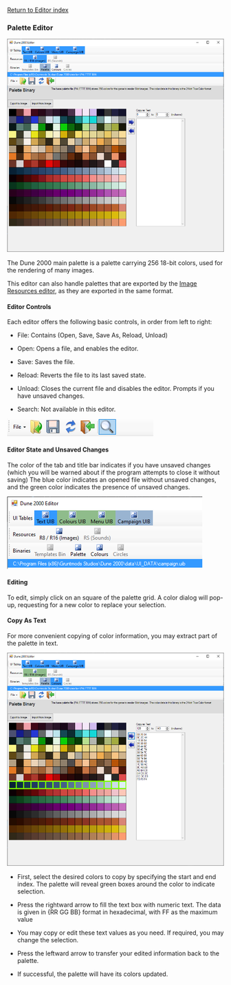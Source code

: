 
[Return to Editor index](../editor.md)

### Palette Editor

![Image](img/binPalette.PNG)

The Dune 2000 main palette is a palette carrying 256 18-bit colors, used for the rendering of many images.

This editor can also handle palettes that are exported by the [Image Resources editor](r8r16.md), as they are exported in the same format.

#### Editor Controls

Each editor offers the following basic controls, in order from left to right:

 - File: Contains (Open, Save, Save As, Reload, Unload)

 - Open: Opens a file, and enables the editor.

 - Save: Saves the file.

 - Reload: Reverts the file to its last saved state.

 - Unload: Closes the current file and disables the editor. Prompts if you have unsaved changes.

 - Search: Not available in this editor.

![Image](img/editorControls.PNG)

#### Editor State and Unsaved Changes

The color of the tab and title bar indicates if you have unsaved changes (which you will be warned about if the program attempts to close it without saving)
The blue color indicates an opened file without unsaved changes, and the green color indicates the presence of unsaved changes.

![Image](img/editorStates.PNG)

#### Editing

To edit, simply click on an square of the palette grid. A color dialog will pop-up, requesting for a new color to replace your selection.

#### Copy As Text

For more convenient copying of color information, you may extract part of the palette in text.

![Image](img/binPalette_copyAsText.PNG)

 - First, select the desired colors to copy by specifying the start and end index. The palette will reveal green boxes around the color to indicate selection.

 - Press the rightward arrow to fill the text box with numeric text. The data is given in {RR GG BB} format in hexadecimal, with FF as the maximum value

 - You may copy or edit these text values as you need. If required, you may change the selection.

 - Press the leftward arrow to transfer your edited information back to the palette.

 - If successful, the palette will have its colors updated.


